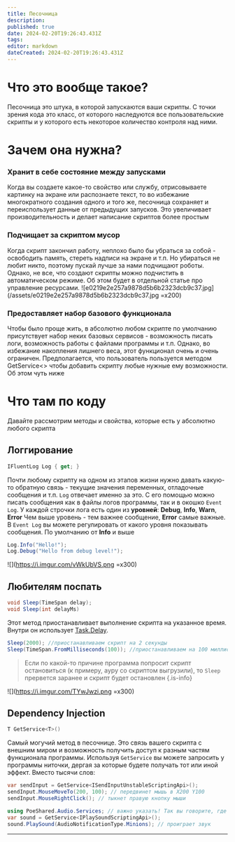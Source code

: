 ```yaml
---
title: Песочница
description: 
published: true
date: 2024-02-20T19:26:43.431Z
tags: 
editor: markdown
dateCreated: 2024-02-20T19:26:43.431Z
---
```


# Что это вообще такое?
Песочница это штука, в которой запускаются ваши скрипты. С точки зрения кода это класс, от которого наследуются все пользовательские скрипты и у которого есть некоторое количество контроля над ними. 

# Зачем она нужна?
### Хранит в себе **состояние** между запусками
Когда вы создаете какое-то свойство или службу, отрисовываете картинку на экране или распознаете текст, то во избежание многократного создания одного и того же, песочница сохраняет и переиспользует данные от предыдущих запусков. Это увеличивает производительность и делает написание скриптов более простым

### Подчищает за скриптом мусор
Когда скрипт закончил работу, неплохо было бы убраться за собой - освободить память, стереть надписи на экране и т.п. Но убираться не любит никто, поэтому пускай лучше за нами подчищают роботы. Однако, не все, что создают скрипты можно подчистить в автоматическом режиме. Об этом будет в отдельной статье про управление ресурсами.
![e0219e2e257a9878d5b6b2323dcb9c37.jpg](/assets/e0219e2e257a9878d5b6b2323dcb9c37.jpg =x200)
 
### Предоставляет набор базового функционала
Чтобы было проще жить, в абсолютно любом скрипте по умолчанию присутствует набор неких базовых сервисов - возможность писать логи, возможность работы с файлами программы и т.п. Однако, во избежание накопления лишнего веса, этот функционал очень и очень ограничен. Предполагается, что пользователь пользуется методом GetService<> чтобы добавить скрипту любые нужные ему возможности. Об этом чуть ниже
 
# Что там по коду
Давайте рассмотрим методы и свойства, которые есть у абсолютно любого скрипта


## Логгирование
```csharp
IFluentLog Log { get; }
```
Почти любому скрипту на одном из этапов жизни нужно давать какую-то обратную связь - текущие значения переменных, отладочные сообщения и т.п. 
`Log` отвечает именно за это. С его помощью можно писать сообщения как в файлы логов программы, так и в окошко `Event Log`.
У каждой строчки лога есть один из **уровней**: **Debug**, **Info**, **Warn**, **Error** 
Чем выше уровень - тем важнее сообщение, **Error** самые важные.  В `Event Log` вы можете регулировать от какого уровня показывать сообщения. По умолчанию от **Info** и выше

```csharp 
Log.Info("Hello!"); 
Log.Debug("Hello from debug level!");
```

![](https://i.imgur.com/vWkUbVS.png =x300)

## Любителям поспать
```csharp
void Sleep(TimeSpan delay);
void Sleep(int delayMs)
```
Этот метод приостанавливает выполнение скрипта на указанное время. Внутри он использует [Task.Delay](https://learn.microsoft.com/en-us/dotnet/api/system.threading.tasks.task.delay?view=net-8.0).

```csharp 
Sleep(2000); //приостанавливаем скрипт на 2 секунды
Sleep(TimeSpan.FromMilliseconds(100)); //приостанавливаем на 100 миллисекунд
```

> Если по какой-то причине программа попросит скрипт остановиться (к примеру, ауру со скриптом выгрузили), то `Sleep` прервется заранее и скрипт будет остановлен
{.is-info}


![](https://i.imgur.com/TYwJwzi.png =x300)

## Dependency Injection
```csharp
T GetService<T>()
```
Самый могучий метод в песочнице. Это связь вашего скрипта с внешним миром и возможность получить доступ к разным частям функционала программы.
Используя `GetService` вы можете запросить у программы ниточки, дергая за которые будете получать тот или иной эффект.
Вместо тысячи слов:

```csharp
var sendInput = GetService<ISendInputUnstableScriptingApi>();
sendInput.MouseMoveTo(200, 100); // передвинет мышь в Х200 Y100
sendInput.MouseRightClick(); // тыкнет правую кнопку мыши
```

```csharp
using PoeShared.Audio.Services; // важно указать! Так вы говорите, где именно искать эту службу. Для разных служб будет разным
var sound = GetService<IPlaySoundScriptingApi>();
sound.PlaySound(AudioNotificationType.Minions); // проиграет звук
```

---

